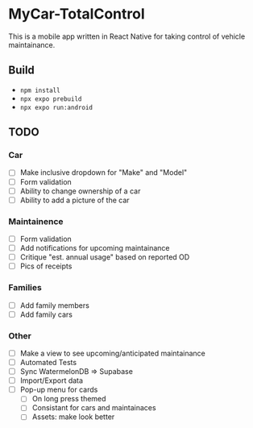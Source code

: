 # MyCar-TotalControl

This is a mobile app written in React Native for taking control of vehicle maintainance.

## Build

- `npm install`
- `npx expo prebuild`
- `npx expo run:android`

## TODO

### Car

- [ ] Make inclusive dropdown for "Make" and "Model"
- [ ] Form validation
- [ ] Ability to change ownership of a car
- [ ] Ability to add a picture of the car

### Maintainence

- [ ] Form validation
- [ ] Add notifications for upcoming maintainance
- [ ] Critique "est. annual usage" based on reported OD
- [ ] Pics of receipts

### Families

- [ ] Add family members
- [ ] Add family cars

### Other

- [ ] Make a view to see upcoming/anticipated maintainance
- [ ] Automated Tests
- [ ] Sync WatermelonDB => Supabase
- [ ] Import/Export data
- [ ] Pop-up menu for cards
  - [ ] On long press themed
  - [ ] Consistant for cars and maintainaces
  - [ ] Assets: make look better
